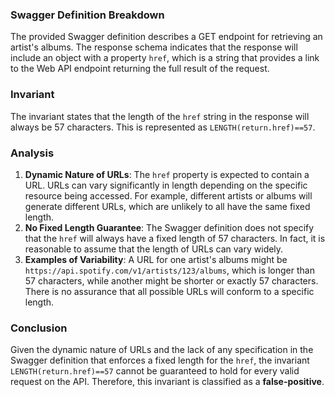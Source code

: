 ### Swagger Definition Breakdown
The provided Swagger definition describes a GET endpoint for retrieving an artist's albums. The response schema indicates that the response will include an object with a property `href`, which is a string that provides a link to the Web API endpoint returning the full result of the request.

### Invariant
The invariant states that the length of the `href` string in the response will always be 57 characters. This is represented as `LENGTH(return.href)==57`.

### Analysis
1. **Dynamic Nature of URLs**: The `href` property is expected to contain a URL. URLs can vary significantly in length depending on the specific resource being accessed. For example, different artists or albums will generate different URLs, which are unlikely to all have the same fixed length.
2. **No Fixed Length Guarantee**: The Swagger definition does not specify that the `href` will always have a fixed length of 57 characters. In fact, it is reasonable to assume that the length of URLs can vary widely.
3. **Examples of Variability**: A URL for one artist's albums might be `https://api.spotify.com/v1/artists/123/albums`, which is longer than 57 characters, while another might be shorter or exactly 57 characters. There is no assurance that all possible URLs will conform to a specific length.

### Conclusion
Given the dynamic nature of URLs and the lack of any specification in the Swagger definition that enforces a fixed length for the `href`, the invariant `LENGTH(return.href)==57` cannot be guaranteed to hold for every valid request on the API. Therefore, this invariant is classified as a **false-positive**.
